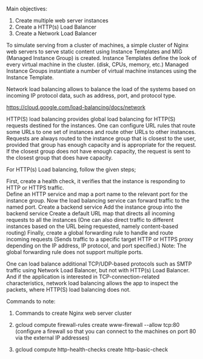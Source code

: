 Main objectives: 

1) Create multiple web server instances 
2) Create a HTTP(s) Load Balancer 
3) Create a Network Load Balancer 

 

To simulate serving from a cluster of machines, a simple cluster of Nginx web servers to serve static content using Instance Templates and MIG (Managed Instance Group) is created. Instance Templates define the look of every virtual machine in the cluster. (disk, CPUs, memory, etc.) Managed Instance Groups instantiate a number of virtual machine instances using the Instance Template. 

 

Network load balancing allows to balance the load of the systems based on incoming IP protocol data, such as address, port, and protocol type. 

https://cloud.google.com/load-balancing/docs/network 

 

HTTP(S) load balancing provides global load balancing for HTTP(S) requests destined for the instances. One can configure URL rules that route some URLs to one set of instances and route other URLs to other instances. Requests are always routed to the instance group that is closest to the user, provided that group has enough capacity and is appropriate for the request. If the closest group does not have enough capacity, the request is sent to the closest group that does have capacity. 

 

For HTTP(s) Load balancing, follow the given steps;  

First, create a health check, it verifies that the instance is responding to HTTP or HTTPS traffic.  
Define an HTTP service and map a port name to the relevant port for the instance group. Now the load balancing service can forward traffic to the named port. 
Create a backend service 
Add the instance group into the backend service 
Create a default URL map that directs all incoming requests to all the instances 
(One can also direct traffic to different instances based on the URL being requested, namely content-based routing) 
Finally, create a global forwarding rule to handle and route incoming requests 
(Sends traffic to a specific target HTTP or HTTPS proxy depending on the IP address, IP protocol, and port specified.) 
Note: The global forwarding rule does not support multiple ports. 

 

One can load balance additional TCP/UDP-based protocols such as SMTP traffic using Network Load Balancer, but not with HTTP(s) Load Balancer. And if the application is interested in TCP-connection-related characteristics, network load balancing allows the app to inspect the packets, where HTTP(S) load balancing does not. 

 

Commands to note: 

1) Commands to create Nginx web server cluster 

2) gcloud compute firewall-rules create www-firewall --allow tcp:80 (configure a firewall so that you can connect to the machines on port 80 via the external IP addresses) 

3) gcloud compute http-health-checks create http-basic-check 

 

 

 

 
